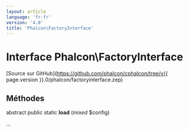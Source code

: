 ```yaml
---
layout: article
language: 'fr-fr'
version: '4.0'
title: 'Phalcon\FactoryInterface'
---
```

# Interface **Phalcon\FactoryInterface**

[Source sur GitHub](https://github.com/phalcon/cphalcon/tree/v{{ page.version }}.0/phalcon/factoryinterface.zep)

## Méthodes

abstract public static **load** (*mixed* $config)

...